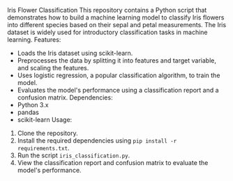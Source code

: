 Iris Flower Classification
This repository contains a Python script that demonstrates how to build a machine learning model to classify Iris flowers into different species based on their sepal and petal measurements. The Iris dataset is widely used for introductory classification tasks in machine learning.
Features:
- Loads the Iris dataset using scikit-learn.
- Preprocesses the data by splitting it into features and target variable, and scaling the features.
- Uses logistic regression, a popular classification algorithm, to train the model.
- Evaluates the model's performance using a classification report and a confusion matrix.
Dependencies:
- Python 3.x
- pandas
- scikit-learn
Usage:
1. Clone the repository.
2. Install the required dependencies using `pip install -r requirements.txt`.
3. Run the script `iris_classification.py`.
4. View the classification report and confusion matrix to evaluate the model's performance.
